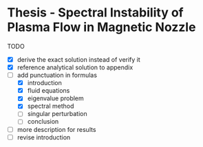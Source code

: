 # Thesis - Spectral Instability of Plasma Flow in Magnetic Nozzle

TODO
- [x] derive the exact solution instead of verify it
- [x] reference analytical solution to appendix
- [ ] add punctuation in formulas
    - [x] introduction
    - [x] fluid equations
    - [x] eigenvalue problem
    - [x] spectral method
    - [ ] singular perturbation
    - [ ] conclusion
- [ ] more description for results
- [ ] revise introduction
